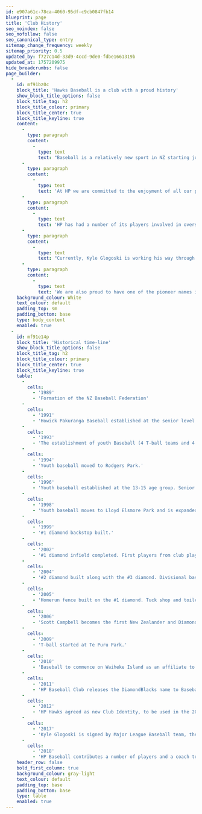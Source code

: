 ```yaml
---
id: e907a61c-78ca-4060-95df-c9cb0847fb14
blueprint: page
title: 'Club History'
seo_noindex: false
seo_nofollow: false
seo_canonical_type: entry
sitemap_change_frequency: weekly
sitemap_priority: 0.5
updated_by: f727c14d-33d9-4ccd-9de0-fdbe1661319b
updated_at: 1757209975
hide_breadcrumbs: false
page_builder:
  -
    id: mf91bz0c
    block_title: 'Hawks Baseball is a club with a proud history'
    show_block_title_options: false
    block_title_tag: h2
    block_title_colour: primary
    block_title_center: true
    block_title_keyline: true
    content:
      -
        type: paragraph
        content:
          -
            type: text
            text: "Baseball is a relatively new sport in NZ starting just a little under 20 years ago with mainly senior-aged players. We were one of the founding clubs at this time with a Senior team. In 1993 the club expanded to include youth baseball. This provided depth and longevity to the HP story and helped make it NZ's premier Baseball Club."
      -
        type: paragraph
        content:
          -
            type: text
            text: 'At HP we are committed to the enjoyment of all our players at all levels of baseball. We do this through excellent coaching and development programs, providing the best possible training facilities and offering extended opportunities for overseas play and an educational career path that is unequaled.'
      -
        type: paragraph
        content:
          -
            type: text
            text: 'HP has had a number of its players involved in overseas baseball programmes, including players attending universities and colleges in the US.'
      -
        type: paragraph
        content:
          -
            type: text
            text: "Currently, Kyle Glogoski is working his way through the minor league farm teams of the Philadelphia Phillies, having signed a professional baseball contract in 2017. In 2019, Kyle has been tearing up the lower baseball farm leagues, earning a mid-season promotion to the high-A team. Kyle started his baseball at HP, and continues to work out with the Senior teams during his off season. In the 2018/19 Kyle was one of a number of HP Hawks to don the teal of the Auckland Tuatara, New Zealand's first professional baseball club, competing in the Australian Baseball League. He dominated in his Phillies mandated limited innings for the Club, becoming one of the stars of the Tuatara's inaugural season."
      -
        type: paragraph
        content:
          -
            type: text
            text: 'We are also proud to have one of the pioneer names in this group, Scott Campbell. Scott started at HP as a junior baseball player. Working his way through college and through baseball was able to achieve a playing record that saw him drafted into Major League Baseball. He played in the Blue Jays AAA program with the Las Vegas 51 AAA team, and in 2008 played in the prestigious "Future Stars Game" at Yankee stadium. Scott said this was his "dream”, so if you work at it your dreams can come true.'
    background_colour: White
    text_colour: default
    padding_top: sm
    padding_bottom: base
    type: body_content
    enabled: true
  -
    id: mf91e14p
    block_title: 'Historical time-line'
    show_block_title_options: false
    block_title_tag: h2
    block_title_colour: primary
    block_title_center: true
    block_title_keyline: true
    table:
      -
        cells:
          - '1989'
          - 'Formation of the NZ Baseball Federation'
      -
        cells:
          - '1991'
          - 'Howick Pakuranga Baseball established at the senior level only.'
      -
        cells:
          - '1993'
          - 'The establishment of youth Baseball (4 T-ball teams and 4 teams for 9-12 year old age group). The games were played at Palm Crescent Field.'
      -
        cells:
          - '1994'
          - 'Youth baseball moved to Rodgers Park.'
      -
        cells:
          - '1996'
          - 'Youth baseball established at the 13-15 age group. Senior teams commenced playing at Lloyd Elsmore Park.'
      -
        cells:
          - '1998'
          - 'Youth baseball moves to Lloyd Elsmore Park and is expanded to under 17 and 19 age groups.'
      -
        cells:
          - '1999'
          - '#1 diamond backstop built.'
      -
        cells:
          - '2002'
          - '#1 diamond infield completed. First players from club play college baseball in the USA, Aaron Campbell and Simon Royce. Club introduces the DiamondBlacks trade name for its operations.'
      -
        cells:
          - '2004'
          - '#2 diamond built along with the #3 diamond. Divisional baseball commenced. Scott Campbell and Robert Brooke become second phase of players to go to USA to play at the college level.'
      -
        cells:
          - '2005'
          - 'Homerun fence built on the #1 diamond. Tuck shop and toilet facility built. Car park was paved and water system/electrical conduit placed ready for future expansion. Barry Curtis Mayor of Manukau City officially opens the Baseball complex.'
      -
        cells:
          - '2006'
          - 'Scott Campbell becomes the first New Zealander and Diamond Black player to be drafted into the minor leagues by Toronto Blue Jays.'
      -
        cells:
          - '2009'
          - 'T-ball started at Te Puru Park.'
      -
        cells:
          - '2010'
          - 'Baseball to commence on Waiheke Island as an affiliate to the Diamond Black Baseball club.'
      -
        cells:
          - '2011'
          - 'HP Baseball Club releases the DiamondBlacks name to Baseball NZ for use by the NZ National team.'
      -
        cells:
          - '2012'
          - 'HP Hawks agreed as new Club Identity, to be used in the 2013 season'
      -
        cells:
          - '2017'
          - 'Kyle Glogoski is signed by Major League Baseball team, the Philadelphia Phillies'
      -
        cells:
          - '2018'
          - 'HP Baseball contributes a number of players and a coach to the inaugural roster of the Auckland Tuatara, New Zealand''s first professional baseball team playing in the Australian Baseball League. Players: Kyle Glogoski, Luke Hansen, Elliot Johnstone. 1st Base Coach: Jonathan Southey. There are also a number of promising young HP Hawks players on the extended development roster. HPs head groundsman, Kevin Nepia, is headhunted to prepare McLeod Park for professional baseball.'
    header_row: false
    bold_first_column: true
    background_colour: gray-light
    text_colour: default
    padding_top: base
    padding_bottom: base
    type: table
    enabled: true
---
```

